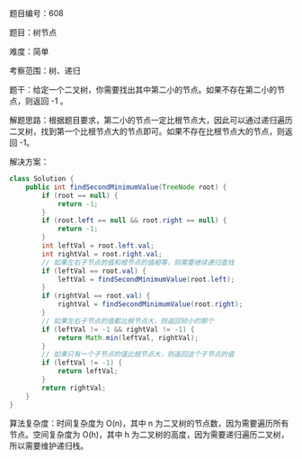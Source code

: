 题目编号：608

题目：树节点

难度：简单

考察范围：树、递归

题干：给定一个二叉树，你需要找出其中第二小的节点。如果不存在第二小的节点，则返回 -1 。

解题思路：根据题目要求，第二小的节点一定比根节点大，因此可以通过递归遍历二叉树，找到第一个比根节点大的节点即可。如果不存在比根节点大的节点，则返回 -1。

解决方案：

```java
class Solution {
    public int findSecondMinimumValue(TreeNode root) {
        if (root == null) {
            return -1;
        }
        if (root.left == null && root.right == null) {
            return -1;
        }
        int leftVal = root.left.val;
        int rightVal = root.right.val;
        // 如果左右子节点的值和根节点的值相等，则需要继续递归查找
        if (leftVal == root.val) {
            leftVal = findSecondMinimumValue(root.left);
        }
        if (rightVal == root.val) {
            rightVal = findSecondMinimumValue(root.right);
        }
        // 如果左右子节点的值都比根节点大，则返回较小的那个
        if (leftVal != -1 && rightVal != -1) {
            return Math.min(leftVal, rightVal);
        }
        // 如果只有一个子节点的值比根节点大，则返回这个子节点的值
        if (leftVal != -1) {
            return leftVal;
        }
        return rightVal;
    }
}
```

算法复杂度：时间复杂度为 O(n)，其中 n 为二叉树的节点数，因为需要遍历所有节点。空间复杂度为 O(h)，其中 h 为二叉树的高度，因为需要递归遍历二叉树，所以需要维护递归栈。